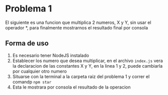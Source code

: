 # Problema 1

El siguiente es una funcion que multiplica 2 numeros, X y Y, sin usar el operador *, para finalmente mostrarnos el resultado final por consola

## Forma de uso

1. Es necesario tener NodeJS instalado
2. Establecer los numero que desea multiplicar, en el archivo `index.js` vera la declaracion de las constantes X y Y, en la linea 1 y 2, puede cambiarla por cualquier otro numero 
3. Situarse con la terminal a la carpeta raiz del problema 1 y correr el comandp `npm star`
4. Esta le mostrara por consola el resultado de la operacion